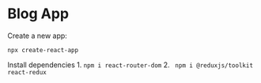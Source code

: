 # Blog App

Create a new app:

`npx create-react-app`


Install dependencies
    1. `npm i react-router-dom`
    2. ` npm i @reduxjs/toolkit react-redux`


    